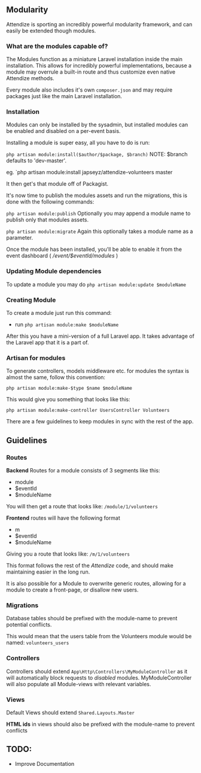 ## Modularity

Attendize is sporting an incredibly powerful modularity framework,
and can easily be extended though modules.

### What are the modules capable of?

The Modules function as a miniature Laravel installation inside the
main installation.
This allows for incredibly powerful implementations, because
a module may overrule a built-in route and thus customize even
native Attendize methods.

Every module also includes it's own `composer.json` and may require packages
just like the main Laravel installation.

### Installation
Modules can only be installed by the sysadmin, but installed modules
can be enabled and disabled on a per-event basis.

Installing a module is super easy, all you have to do is run:

`php artisan module:install($author/$package, $branch)`
NOTE: $branch defaults to 'dev-master'.

eg. `php artisan module:install japseyz/attendize-volunteers master

It then get's that module off of Packagist.

It's now time to publish the modules assets and run the migrations, this is done with
the following commands:

`php artisan module:publish` Optionally you may append a module name to publish only
that modules assets.

`php artisan module:migrate` Again this optionally takes a module name as a parameter.

Once the module has been installed, you'll be able to enable it
from the event dashboard ( */event/$eventId/modules* )

### Updating Module dependencies

To update a module you may do `php artisan module:update $moduleName`

### Creating Module
To create a module just run this command:

* run `php artisan module:make $moduleName`

After this you have a mini-version of a full Laravel app.
It takes advantage of the Laravel app that it is a part of.


### Artisan for modules
To generate controllers, models middleware etc. for modules the syntax is
almost the same, follow this convention:

`php artisan module:make-$type $name $moduleName`

This would give you something that looks like this:

`php artisan module:make-controller UsersController Volunteers`

There are a few guidelines to keep modules in sync with the rest
of the app.

## Guidelines

### Routes

**Backend** Routes for a module consists of 3 segments like this:
* module
* $eventId
* $moduleName

You will then get a route that looks like:
`/module/1/volunteers`

**Frontend** routes will have the following format
* m
* $eventId
* $moduleName

Giving you a route that looks like:
`/m/1/volunteers`


This format follows the rest of the *Attendize* code,
and should make maintaining easier in the long run.

It is also possible for a Module to overwrite generic routes,
allowing for a module to create a front-page, or disallow new users.

### Migrations
Database tables should be prefixed with the module-name
to prevent potential conflicts.

This would mean that the users table from the Volunteers module
would be named:
`volunteers_users`

### Controllers

Controllers should extend `App\Http\Controllers\MyModuleController`
as it will automatically block requests to *disabled* modules.
MyModuleController will also populate all Module-views with relevant
variables.


### Views

Default Views should extend `Shared.Layouts.Master`

**HTML ids** in views should also be prefixed with the module-name
to prevent conflicts

## TODO:
* Improve Documentation
